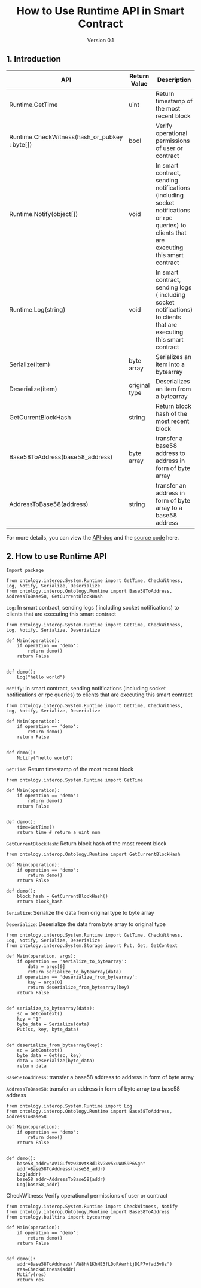 <h1 align="center">How to Use Runtime API in Smart Contract</h1>
<p align="center" class="version">Version 0.1</p>

## 1. Introduction

| API                          | Return Value  | Description                                       |
| ---------------------------- | ---- | ---------------------------------------- |
| Runtime.GetTime                 | uint | Return timestamp of the most recent block           |
| Runtime.CheckWitness(hash_or_pubkey : byte[]) | bool | Verify operational permissions of user or contract                   |
| Runtime.Notify(object[])     | void | In smart contract, sending notifications (including socket notifications or rpc queries) to clients that are executing this smart contract |
| Runtime.Log(string)          | void | In smart contract, sending logs ( including socket notifications) to clients that are executing this smart contract       |
| Serialize(item) |byte array |Serializes an item into a bytearray|
| Deserialize(item)|original type | Deserializes an item from a bytearray|
| GetCurrentBlockHash|string | Return block hash of the most recent block |
| Base58ToAddress(base58_address)|byte array|transfer a base58 address to address in form of byte array|
| AddressToBase58(address)|string |transfer an address in form of byte array to a base58 address |

For more details, you can view the [API-doc](http://dev-docs.ont.io/#/docs-en/DeveloperGuide/smartcontract/05-sc-api) and the [source code](https://github.com/ontio/ontology-python-compiler) here.

## 2. How to use Runtime API

`Import package`
```
from ontology.interop.System.Runtime import GetTime, CheckWitness, Log, Notify, Serialize, Deserialize
from ontology.interop.Ontology.Runtime import Base58ToAddress, AddressToBase58, GetCurrentBlockHash
```

`Log`: In smart contract, sending logs ( including socket notifications) to clients that are executing this smart contract

```
from ontology.interop.System.Runtime import GetTime, CheckWitness, Log, Notify, Serialize, Deserialize

def Main(operation):
    if operation == 'demo':
        return demo()
    return False


def demo():
    Log("hello world")
```

`Notify`: In smart contract, sending notifications (including socket notifications or rpc queries) to clients that are executing this smart contract

```
from ontology.interop.System.Runtime import GetTime, CheckWitness, Log, Notify, Serialize, Deserialize

def Main(operation):
    if operation == 'demo':
        return demo()
    return False


def demo():
    Notify("hello world")
```

`GetTime`: Return timestamp of the most recent block

```
from ontology.interop.System.Runtime import GetTime

def Main(operation):
    if operation == 'demo':
        return demo()
    return False


def demo():
    time=GetTime()
    return time # return a uint num
```

`GetCurrentBlockHash`: Return block hash of the most recent block

```
from ontology.interop.Ontology.Runtime import GetCurrentBlockHash

def Main(operation):
    if operation == 'demo':
        return demo()
    return False
    
def demo():
    block_hash = GetCurrentBlockHash()
    return block_hash
```

`Serialize`: Serialize the data from original type to byte array

`Deserialize`: Deserialize the data from byte array to original type

```
from ontology.interop.System.Runtime import GetTime, CheckWitness, Log, Notify, Serialize, Deserialize
from ontology.interop.System.Storage import Put, Get, GetContext

def Main(operation, args):
    if operation == 'serialize_to_bytearray':
        data = args[0]
        return serialize_to_bytearray(data)
    if operation == 'deserialize_from_bytearray':
        key = args[0]
        return deserialize_from_bytearray(key)
    return False


def serialize_to_bytearray(data):
    sc = GetContext()
    key = "1"
    byte_data = Serialize(data)
    Put(sc, key, byte_data)


def deserialize_from_bytearray(key):
    sc = GetContext()
    byte_data = Get(sc, key)
    data = Deserialize(byte_data)
    return data
```

`Base58ToAddress`: transfer a base58 address to address in form of byte array

`AddressToBase58`: transfer an address in form of byte array to a base58 address

```
from ontology.interop.System.Runtime import Log
from ontology.interop.Ontology.Runtime import Base58ToAddress, AddressToBase58

def Main(operation):
    if operation == 'demo':
        return demo()
    return False


def demo():
    base58_addr="AV1GLfVzw28vtK3d1kVGxv5xuWU59P6Sgn"
    addr=Base58ToAddress(base58_addr)
    Log(addr)
    base58_addr=AddressToBase58(addr)
    Log(base58_addr)
```

CheckWitness: Verify operational permissions of user or contract 
```
from ontology.interop.System.Runtime import CheckWitness, Notify
from ontology.interop.Ontology.Runtime import Base58ToAddress
from ontology.builtins import bytearray

def Main(operation):
    if operation == 'demo':
        return demo()
    return False


def demo():
    addr=Base58ToAddress("AW8hN1KhHE3fLDoPAwrhtjD1P7vfad3v8z")
    res=CheckWitness(addr)
    Notify(res)
    return res
```
